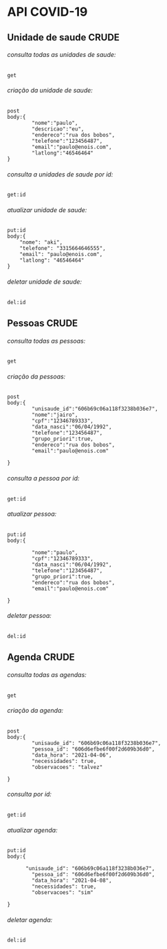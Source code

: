 # API COVID-19

## Unidade de saude CRUDE
###### consulta todas as unidades de saude:
```
get
```
###### criação da unidade de saude:
``` 
post 
body:{       
        "nome":"paulo",
        "descricao":"eu",
        "endereco":"rua dos bobos",
        "telefone":"123456487",
        "email":"paulo@enois.com",
        "latlong":"46546464"
}
```
###### consulta a unidades de saude por id:
```
get:id
```
###### atualizar unidade de saude:
```
put:id 
body:{
    "nome": "aki",
    "telefone": "3315664646555",
    "email": "paulo@enois.com",
    "latlong": "46546464"
}
```
###### deletar unidade de saude:
```
del:id
```


## Pessoas CRUDE
###### consulta todas as pessoas:
```
get
```
###### criação da pessoas:
``` 
post 
body:{       
        "unisaude_id":"606b69c06a118f3238b036e7",
        "nome":"jairo",
        "cpf":"12346789333",
        "data_nasci":"06/04/1992",
        "telefone":"123456487",
        "grupo_priori":true,
        "endereco":"rua dos bobos",
        "email":"paulo@enois.com"
 
}
```
###### consulta a pessoa por id:
```
get:id
```
###### atualizar pessoa:
```
put:id 
body:{       

        "nome":"paulo",
        "cpf":"12346789333",
        "data_nasci":"06/04/1992",
        "telefone":"123456487",
        "grupo_priori":true,
        "endereco":"rua dos bobos",
        "email":"paulo@enois.com"
 
}
```
###### deletar pessoa:
```
del:id
```

## Agenda CRUDE
###### consulta todas as agendas:
```
get
```
###### criação da agenda:
``` 
post 
body:{       
        "unisaude_id": "606b69c06a118f3238b036e7",
        "pessoa_id": "606d6efbe6f00f2d609b36d0",
        "data_hora": "2021-04-06",
        "necessidades": true,
        "observacoes": "talvez"
 
}
```
###### consulta por id:
```
get:id
```
###### atualizar agenda:
```
put:id 
body:{       

      "unisaude_id": "606b69c06a118f3238b036e7",
        "pessoa_id": "606d6efbe6f00f2d609b36d0",
        "data_hora": "2021-04-08",
        "necessidades": true,
        "observacoes": "sim"
 
}
```
###### deletar agenda:
```
del:id
```
